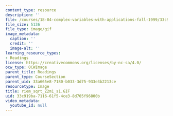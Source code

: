 ```yaml
---
content_type: resource
description: ''
file: /courses/18-04-complex-variables-with-applications-fall-1999/33c919ba711661f54ce38d705f96800b_riem_sqrt_Z2m1_s1.GIF
file_size: 5136
file_type: image/gif
image_metadata:
  caption: ''
  credit: ''
  image-alt: ''
learning_resource_types:
- Readings
license: https://creativecommons.org/licenses/by-nc-sa/4.0/
ocw_type: OCWImage
parent_title: Readings
parent_type: CourseSection
parent_uid: 33a665e8-7180-b033-3d75-933e3b2213ce
resourcetype: Image
title: riem_sqrt_Z2m1_s1.GIF
uid: 33c919ba-7116-61f5-4ce3-8d705f96800b
video_metadata:
  youtube_id: null
---
```

